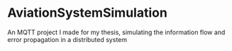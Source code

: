 # AviationSystemSimulation
An MQTT project I made for my thesis, simulating the information flow and error propagation in a distributed system
